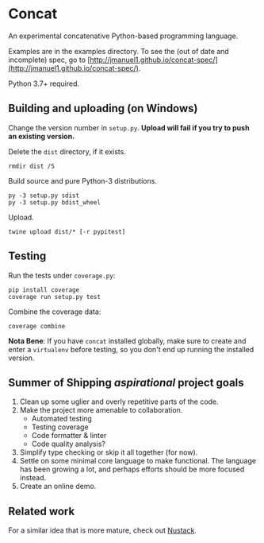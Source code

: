 Concat
======

An experimental concatenative Python-based programming language.

Examples are in the examples directory. To see the (out of date and incomplete)
spec, go to
[http://jmanuel1.github.io/concat-spec/](http://jmanuel1.github.io/concat-spec/).

Python 3.7+ required.

Building and uploading (on Windows)
---------------------

Change the version number in `setup.py`. **Upload will fail if you try to push
an existing version.**

Delete the `dist` directory, if it exists.

    rmdir dist /S

Build source and pure Python-3 distributions.

    py -3 setup.py sdist
    py -3 setup.py bdist_wheel

Upload.

    twine upload dist/* [-r pypitest]

Testing
-------

Run the tests under `coverage.py`:

    pip install coverage
    coverage run setup.py test

Combine the coverage data:

    coverage combine

**Nota Bene**: If you have `concat` installed globally, make sure to create and
enter a `virtualenv` before testing, so you don't end up running the installed
version.

Summer of Shipping *aspirational* project goals
-------------

1. Clean up some uglier and overly repetitive parts of the code.
2. Make the project more amenable to collaboration.
   - Automated testing
   - Testing coverage
   - Code formatter & linter
   - Code quality analysis?
3. Simplify type checking or skip it all together (for now).
4. Settle on some minimal core language to make functional. The language has
   been growing a lot, and perhaps efforts should be more focused instead.
5. Create an online demo.

Related work
------------

For a similar idea that is more mature, check out
[Nustack](https://github.com/BookOwl/nustack).
